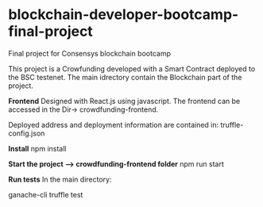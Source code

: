 # blockchain-developer-bootcamp-final-project
Final project for Consensys blockchain bootcamp

This project is a Crowfunding developed with a Smart Contract deployed to the BSC testenet.
The main idrectory contain the Blockchain part of the project.

**Frontend**
Designed with React.js using javascript.
The frontend can be accessed in the Dir-> crowdfunding-frontend.


Deployed address and deployment information are contained in: truffle-config.json

**Install** 
npm install


**Start the project --> crowdfunding-frontend folder** 
npm run start



**Run tests** 
In the main directory:

ganache-cli
truffle test


